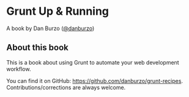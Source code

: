 # Grunt Up & Running

A book by Dan Burzo ([@danburzo](http://twitter.com/danburzo))

## About this book

This is a book about using Grunt to automate your web development workflow. 

You can find it on GitHub: https://github.com/danburzo/grunt-recipes. Contributions/corrections are always welcome.
